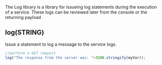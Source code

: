 The Log library is a library for issueing log statements during the execution of a service.  These logs can be reviewed later from the console or the returning payload

## log(STRING)

Issue a statement to log a message to the service logs.

~~~javascript
//perform a GET request
log("The response from the server was: "+JSON.stringify(myVar));
~~~
